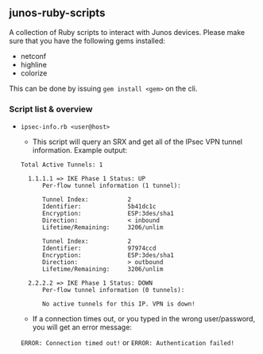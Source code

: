 ## junos-ruby-scripts

A collection of Ruby scripts to interact with Junos devices. Please make sure that you have the following
gems installed:

- netconf
- highline
- colorize

This can be done by issuing `gem install <gem>` on the cli.

### Script list & overview

- `ipsec-info.rb <user@host>`
	- This script will query an SRX and get all of the IPsec VPN tunnel information. Example output:

	<pre><code>Total Active Tunnels: 1
    
    1.1.1.1 => IKE Phase 1 Status: UP
        Per-flow tunnel information (1 tunnel):

        Tunnel Index:           2
        Identifier:             5b41dc1c
        Encryption:             ESP:3des/sha1
        Direction:              &lt; inbound
        Lifetime/Remaining:     3206/unlim

        Tunnel Index:           2
        Identifier:             97974ccd
        Encryption:             ESP:3des/sha1
        Direction:              &gt; outbound
        Lifetime/Remaining:     3206/unlim

    2.2.2.2 => IKE Phase 1 Status: DOWN
        Per-flow tunnel information (0 tunnels):

        No active tunnels for this IP. VPN is down!</code></pre>
        
    - If a connection times out, or you typed in the wrong user/password, you will get an error message:
    
    `ERROR: Connection timed out!` or `ERROR: Authentication failed!`
